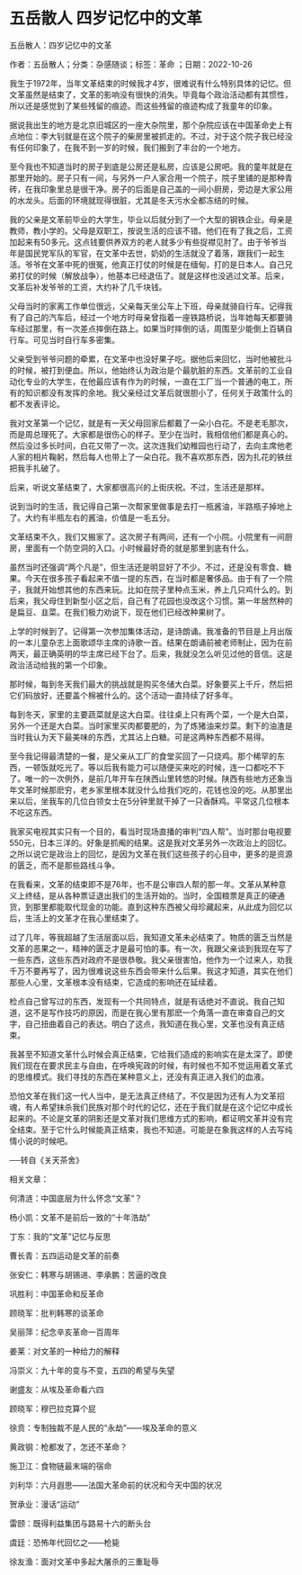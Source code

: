 # 五岳散人  四岁记忆中的文革

五岳散人：四岁记忆中的文革

作者：五岳散人；分类：杂感随谈；标签：革命 ；日期：2022-10-26

我生于1972年，当年文革结束的时候我才4岁，很难说有什么特别具体的记忆。但文革虽然是结束了，文革的影响没有很快的消失。毕竟每个政治活动都有其惯性，所以还是感觉到了某些残留的痕迹。而这些残留的痕迹构成了我童年的印象。

据说我出生的地方是北京旧城区的一座大杂院里，那个杂院应该在中国革命史上有点地位：李大钊就是在这个院子的柴房里被抓走的。不过，对于这个院子我已经没有任何印象了，在我不到一岁的时候，我们搬到了丰台的一个地方。

至今我也不知道当时的房子到底是公房还是私房，应该是公房吧。我的童年就是在那里开始的。房子只有一间，与另外一户人家合用一个院子，院子里铺的是那种青砖，在我印象里总是很干净。房子的后面是自己盖的一间小厨房，旁边是大家公用的水龙头。后面的环境就现得很脏，尤其是冬天污水全都冻结的时候。

我的父亲是文革前毕业的大学生，毕业以后就分到了一个大型的钢铁企业。母亲是教师，教小学的。父母是双职工，按说生活的应该不错。他们在有了我之后，工资加起来有50多元。这点钱要供养双方的老人就多少有些捉襟见肘了。由于爷爷当年是国民党军队的军官，在文革中去世，奶奶的生活就没了着落，跟我们一起生活。爷爷在文革中死的很冤，他真正打仗的时候是在缅甸，打的是日本人。自己兄弟打仗的时候（解放战争），他基本已经退伍了。就是这样也没逃过文革。后来，文革后补发爷爷的工资，大约补了几千块钱。

父母当时的家离工作单位很远，父亲每天坐公车上下班，母亲就骑自行车。记得我有了自己的汽车后，经过一个地方时母亲曾指着一座铁路桥说，当年她每天都要骑车经过那里，有一次差点摔倒在路上。如果当时摔倒的话，周围至少能倒上百辆自行车。可见当时自行车多密集。

父亲受到爷爷问题的牵累，在文革中也没好果子吃。据他后来回忆，当时他被批斗的时候，被打到便血。所以，他始终认为政治是个最肮脏的东西。文革前的工业自动化专业的大学生，在他最应该有作为的时候，一直在工厂当一个普通的电工，所有的知识都没有发挥的余地。我父亲经过文革后就很胆小了，任何关于政策什么的都不发表评论。

我对文革第一个记忆，就是有一天父母回家后都戴了一朵小白花。不是老毛那次，而是周总理死了。大家都是很伤心的样子。至少在当时，我相信他们都是真心的。然后没过多长时间，白花又带了一次。这次连我们幼稚园也行动了，去向主席他老人家的相片鞠躬，然后每人也带上了一朵白花。我不喜欢那东西，因为扎花的铁丝把我手扎破了。

后来，听说文革结束了，大家都很高兴的上街庆祝。不过，生活还是那样。

说到当时的生活，我记得自己第一次帮家里做事是去打一瓶酱油，半路瓶子掉地上了。大约有半瓶左右的酱油，价值是一毛五分。

文革结束不久，我们又搬家了。这次房子有两间，还有一个小院。小院里有一间厨房，里面有一个防空洞的入口。小时候最好奇的就是那里到底有什么。

虽然当时还强调“两个凡是”，但生活还是明显好了不少。不过，还是没有零食、糖果。今天在很多孩子看起来不值一提的东西，在当时都是奢侈品。由于有了一个院子，我就开始想其他的东西来玩。比如在院子里种点玉米，养上几只鸡什么的。到后来，我父母住到新型小区之后，自己有了花园也没改这个习惯。第一年居然种的是扁豆、韭菜。在我们极力劝说下，现在他们已经改种果树了。

上学的时候到了。记得第一次参加集体活动，是诗朗诵。我准备的节目是上月出版的一本儿童杂志上面歌颂华主席的诗歌一首。结果在朗诵前被老师制止，因为在前两天，最正确英明的华主席已经下台了。后来，我就没怎么听见过他的音信。这是政治活动给我的第一个印象。

那时候，每到冬天我们最大的挑战就是购买冬储大白菜。好象要买上千斤，然后把它们码放好，还要盖个棉被什么的。这个活动一直持续了好多年。

每到冬天，家里的主要蔬菜就是这大白菜。往往桌上只有两个菜，一个是大白菜，另外一个还是大白菜。当时家里买肉都要肥的，为了炼猪油来炒菜。剩下的油渣是当时我认为天下最美味的东西，尤其沾上白糖。可是这两种东西都不易得。

至今我记得最清楚的一餐，是父亲从工厂的食堂买回了一只烧鸡。那个稀罕的东西，一顿饭就吃光了。等以后我有能力可以随便买来吃的时候，连一口都吃不下了。唯一的一次例外，是前几年开车在陕西山里转悠的时候。陕西有些地方还象当年文革时候那麽穷，老乡家里根本就没什么给我们吃的，花钱也没的吃。从那里出来以后，坐我车的几位白领女士在5分钟里就干掉了一只香酥鸡。平常这几位根本不吃这东西。

我家买电视其实只有一个目的，看当时现场直播的审判“四人帮”。当时那台电视要550元，日本三洋的。好象是抓阄的结果。这是我对文革另外一次政治上的回忆。之所以说它是政治上的回忆，是因为文革在我们这些孩子的心目中，更多的是资源的匮乏，而不是那些路线斗争。

在我看来，文革的结束即不是76年，也不是公审四人帮的那一年。文革从某种意义上终结，是从各种票证退出我们的生活开始的。当时，全国粮票是真正的硬通货，到那里都能取代现金的功能。直到这种东西被父母珍藏起来，从此成为回忆以后，生活上的文革才在我心里结束了。

过了几年，等我超越了生活层面以后，我知道文革未必结束了。物质的匮乏当然是文革的恶果之一，精神的匮乏才是最可怕的事。有一次，我跟父亲谈到我现在写了一些东西，这些东西对政府不是很恭敬。我父亲很害怕，他作为一个过来人，劝我千万不要再写了，因为很难说这些东西会带来什么后果。我这才知道，其实在他们那些人心里，文革根本没有结束，它造成的影响还在延续着。

检点自己曾写过的东西，发现有一个共同特点，就是有话绝对不直说。我自己知道，这不是写作技巧的原因，而是在我心里有那麽一个角落一直在审查自己的文字，自己扭曲着自己的表达。明白了这点，我知道在我心里，文革也没有真正结束。

我甚至不知道文革什么时候会真正结束，它给我们造成的影响实在是太深了。即使我们现在在要求民主与自由，在呼唤宪政的时候，有时候也不知不觉运用着文革式的思维模式。我们寻找的东西在某种意义上，还没有真正进入我们的血液。

恐怕文革在我们这一代人当中，是无法真正终结了。不仅是因为还有人为文革招魂，有人希望抹杀我们民族对那个时代的记忆，还在于我们就是在这个记忆中成长起来的。不论是文革的阴影还是文革对我们思维方式的影响，都证明文革并没有完全结束。至于它什么时候能真正结束，我也不知道。可能是在象我这样的人去写纯情小说的时候吧。

──转自《关天茶舍》



相关文章：

何清涟：中国底层为什么怀念“文革”？

杨小凯：文革不是前后一致的“十年浩劫”

丁东：我的“文革”记忆与反思

曹长青：五四运动是文革的前奏

张安仁：韩寒与胡锡进、李承鹏：苦逼的改良

巩胜利：中国革命和反革命

顾晓军：批判韩寒的谈革命

吴丽萍：纪念辛亥革命一百周年

姜莱：对文革的一种给力的解释

冯崇义：九十年的变与不变，五四的希望与失望

谢盛友：从埃及革命看六四

顾晓军：穆巴拉克算个屁

徐贲：专制独裁不是人民的“永劫”——埃及革命的意义

黄政钢：枪都发了，怎还不革命？

施卫江：食物链最末端的宿命

刘利华：六月遐思——法国大革命前的状况和今天中国的状况

贺承业：漫话“运动”

雷颐：既得利益集团与路易十六的断头台

虞廷：恐怖年代回忆之——枪毙

徐友渔：面对文革中多起大屠杀的三重耻辱